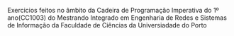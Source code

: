 Exercicios feitos no âmbito da Cadeira de Programação Imperativa do 1º ano(CC1003)
do Mestrando Integrado em Engenharia de Redes e Sistemas de Informação 
da Faculdade de Ciências da Universiadade do Porto
